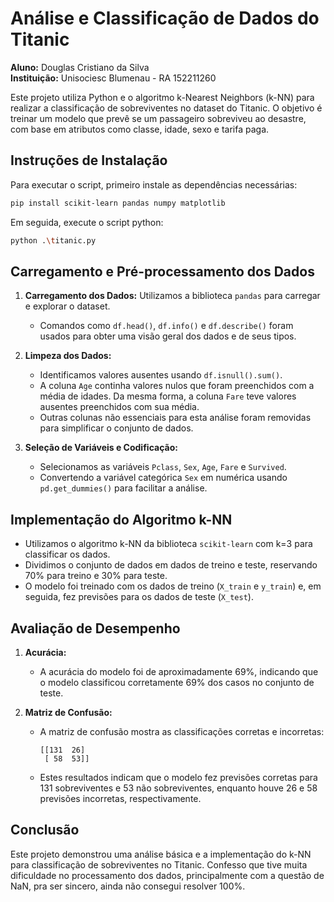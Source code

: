 # Análise e Classificação de Dados do Titanic

**Aluno:** Douglas Cristiano da Silva  
**Instituição:** Unisociesc Blumenau - RA 152211260

Este projeto utiliza Python e o algoritmo k-Nearest Neighbors (k-NN) para realizar a classificação de sobreviventes no dataset do Titanic. O objetivo é treinar um modelo que prevê se um passageiro sobreviveu ao desastre, com base em atributos como classe, idade, sexo e tarifa paga.

## Instruções de Instalação

Para executar o script, primeiro instale as dependências necessárias:

```bash
pip install scikit-learn pandas numpy matplotlib
```

Em seguida, execute o script python:
```bash
python .\titanic.py
```

## Carregamento e Pré-processamento dos Dados

1. **Carregamento dos Dados:** Utilizamos a biblioteca `pandas` para carregar e explorar o dataset.
   - Comandos como `df.head()`, `df.info()` e `df.describe()` foram usados para obter uma visão geral dos dados e de seus tipos.
   
2. **Limpeza dos Dados:**
   - Identificamos valores ausentes usando `df.isnull().sum()`. 
   - A coluna `Age` continha valores nulos que foram preenchidos com a média de idades. Da mesma forma, a coluna `Fare` teve valores ausentes preenchidos com sua média.
   - Outras colunas não essenciais para esta análise foram removidas para simplificar o conjunto de dados.

3. **Seleção de Variáveis e Codificação:**
   - Selecionamos as variáveis `Pclass`, `Sex`, `Age`, `Fare` e `Survived`.
   - Convertendo a variável categórica `Sex` em numérica usando `pd.get_dummies()` para facilitar a análise.

## Implementação do Algoritmo k-NN

- Utilizamos o algoritmo k-NN da biblioteca `scikit-learn` com k=3 para classificar os dados.
- Dividimos o conjunto de dados em dados de treino e teste, reservando 70% para treino e 30% para teste.
- O modelo foi treinado com os dados de treino (`X_train` e `y_train`) e, em seguida, fez previsões para os dados de teste (`X_test`).

## Avaliação de Desempenho

1. **Acurácia:**
   - A acurácia do modelo foi de aproximadamente 69%, indicando que o modelo classificou corretamente 69% dos casos no conjunto de teste.

2. **Matriz de Confusão:**
   - A matriz de confusão mostra as classificações corretas e incorretas:
     ```
     [[131  26]
      [ 58  53]]
     ```
   - Estes resultados indicam que o modelo fez previsões corretas para 131 sobreviventes e 53 não sobreviventes, enquanto houve 26 e 58 previsões incorretas, respectivamente.

## Conclusão

Este projeto demonstrou uma análise básica e a implementação do k-NN para classificação de sobreviventes no Titanic. Confesso que tive muita dificuldade no processamento dos dados, principalmente com a questão de NaN, pra ser sincero, ainda não consegui resolver 100%.

